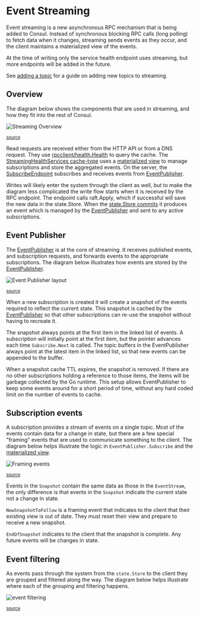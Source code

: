 
# Event Streaming

Event streaming is a new asynchronous RPC mechanism that is being added to Consul. Instead
of synchronous blocking RPC calls (long polling) to fetch data when it changes, streaming
sends events as they occur, and the client maintains a materialized view of the events.

At the time of writing only the service health endpoint uses streaming, but more endpoints
will be added in the future.

See [adding a topic](./adding-a-topic.md) for a guide on adding new topics to streaming.

## Overview

The diagram below shows the components that are used in streaming, and how they fit into
the rest of Consul.

![Streaming Overview](./overview.svg)

<sup>[source](./overview.mmd)</sup>

Read requests are received either from the HTTP API or from a DNS request. They use
[rpcclient/health.Health]
to query the cache. The [StreamingHealthServices cache-type] uses a [materialized view]
to manage subscriptions and store the aggregated events. On the server, the
[SubscribeEndpoint] subscribes and receives events from [EventPublisher].

Writes will likely enter the system through the client as well, but to make the diagram
less complicated the write flow starts when it is received by the RPC endpoint. The
endpoint calls raft.Apply, which if successful will save the new data in the state.Store.
When the [state.Store commits] it produces an event which is managed by the [EventPublisher]
and sent to any active subscriptions.

[rpcclient/health.Health]: https://github.com/hashicorp/consul/blob/main/agent/rpcclient/health/health.go
[StreamingHealthServices cache-type]: https://github.com/hashicorp/consul/blob/main/agent/cache-types/streaming_health_services.go
[materialized view]: https://github.com/hashicorp/consul/blob/main/agent/submatview/materializer.go
[SubscribeEndpoint]: https://github.com/hashicorp/consul/blob/main/agent/rpc/subscribe/subscribe.go
[EventPublisher]: https://github.com/hashicorp/consul/blob/main/agent/consul/stream/event_publisher.go
[state.Store commits]: https://github.com/hashicorp/consul/blob/main/agent/consul/state/memdb.go


## Event Publisher

The [EventPublisher] is at the core of streaming. It receives published events, and
subscription requests, and forwards events to the appropriate subscriptions. The diagram
below illustrates how events are stored by the [EventPublisher].

![Event Publisher layout](./event-publisher-layout.svg)

<sup>[source](./event-publisher-layout.mmd)</sup>

When a new subscription is created it will create a snapshot of the events required to
reflect the current state. This snapshot is cached by the [EventPublisher] so that other
subscriptions can re-use the snapshot without having to recreate it.

The snapshot always points at the first item in the linked list of events. A subscription
will initially point at the first item, but the pointer advances each time
`Subscribe.Next` is called. The topic buffers in the EventPublisher always point at the
latest item in the linked list, so that new events can be appended to the buffer.

When a snapshot cache TTL expires, the snapshot is removed. If there are no other
subscriptions holding a reference to those items, the items will be garbage collected by
the Go runtime. This setup allows EventPublisher to keep some events around for a short
period of time, without any hard coded limit on the number of events to cache.


## Subscription events

A subscription provides a stream of events on a single topic. Most of the events contain
data for a change in state, but there are a few special "framing" events that are used to
communicate something to the client. The diagram below helps illustrate the logic in
`EventPublisher.Subscribe` and the [materialized view].


![Framing events](./framing-events.svg)

<sup>[source](./framing-events.mmd)</sup>


Events in the `Snapshot` contain the same data as those in the `EventStream`, the only
difference is that events in the `Snapshot` indicate the current state not a change in
state.

`NewSnapshotToFollow` is a framing event that indicates to the client that their existing
view is out of date. They must reset their view and prepare to receive a new snapshot.

`EndOfSnapshot` indicates to the client that the snapshot is complete. Any future events
will be changes in state.


## Event filtering

As events pass through the system from the `state.Store` to the client they are grouped
and filtered along the way. The diagram below helps illustrate where each of the grouping
and filtering happens.


![event filtering](./event-filtering.svg)

<sup>[source](./event-filtering.mmd)</sup>

